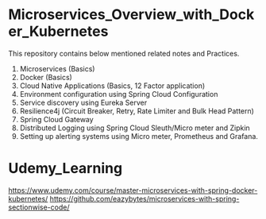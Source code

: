 # Microservices_Overview_with_Docker_Kubernetes

This repository contains below mentioned related notes and Practices.
1. Microservices (Basics)
2. Docker (Basics)
3. Cloud Native Applications (Basics, 12 Factor application)
4. Environment configuration using Spring Cloud Configuration
5. Service discovery using Eureka Server
6. Resilience4j (Circuit Breaker, Retry, Rate Limiter and Bulk Head Pattern)
7. Spring Cloud Gateway
8. Distributed Logging using Spring Cloud Sleuth/Micro meter and Zipkin
9. Setting up alerting systems using Micro meter, Prometheus and Grafana.

# Udemy_Learning
https://www.udemy.com/course/master-microservices-with-spring-docker-kubernetes/
https://github.com/eazybytes/microservices-with-spring-sectionwise-code/
